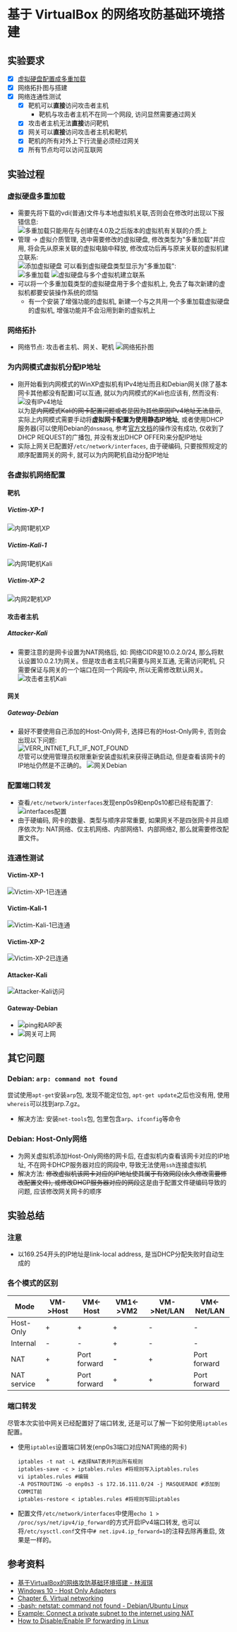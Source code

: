 # 基于 VirtualBox 的网络攻防基础环境搭建
## 实验要求
- [x] [虚拟硬盘配置成多重加载](#虚拟硬盘多重加载)
- [x] 网络拓扑图与搭建
- [x] 网络连通性测试
  - [x] 靶机可以**直接**访问攻击者主机
    - 靶机与攻击者主机不在同一个网段, 访问显然需要通过网关
  - [x] 攻击者主机无法**直接**访问靶机
  - [x] 网关可以**直接**访问攻击者主机和靶机
  - [x] 靶机的所有对外上下行流量必须经过网关
  - [x] 所有节点均可以访问互联网
## 实验过程
### 虚拟硬盘多重加载
- 需要先将下载的vdi(普通)文件与本地虚拟机关联,否则会在修改时出现以下报错信息:<br>
  ![多重加载只能用在与创建在4.0及之后版本的虚拟机有关联的介质上](img/errorMessage-1.jpg)
- 管理 -> 虚拟介质管理, 选中需要修改的虚拟硬盘, 修改类型为"多重加载"并应用, 将会先从原来关联的虚拟电脑中释放, 修改成功后再与原来关联的虚拟机建立联系:<br>
  ![添加虚拟硬盘](img/addVdi.jpg)
  可以看到虚拟硬盘类型显示为"多重加载":<br>
  ![多重加载](img/multiattach.jpg)
  ![虚拟硬盘与多个虚拟机建立联系](img/multiAttach.png)
- 可以将一个多重加载类型的虚拟硬盘用于多个虚拟机上, 免去了每次新建的虚拟机都要安装操作系统的烦恼
  - 有一个安装了增强功能的虚拟机, 新建一个与之共用一个多重加载虚拟硬盘的虚拟机, 增强功能并不会沿用到新的虚拟机上
### 网络拓扑
- 网络节点: 攻击者主机、网关、靶机
  ![网络拓扑图](img/topology.png)
### 为内网模式虚拟机分配IP地址
- 刚开始看到内网模式的WinXP虚拟机有IPv4地址而且和Debian网关(除了基本网卡其他都没有配置)可以互通, 就以为内网模式的Kali也应该有, 然而没有:<br>
  ![没有IPv4地址](img/NoIPv4.png)<br>
  以为是~~内网模式Kali的网卡配置问题或者是因为其他原因IPv4地址无法显示~~, 实际上内网模式需要手动将**虚拟网卡配置为使用静态IP地址**, 或者使用DHCP服务器(可以使用Debian的`dnsmasq`, 参考[官方文档](https://wiki.debian.org/dnsmasq#Basic_DHCP_Setup)的操作没有成功, 仅收到了DHCP REQUEST的广播包, 并没有发出DHCP OFFER)来分配IP地址
- 实际上网关已配置好`/etc/network/interfaces`, 由于硬编码, 只要按照规定的顺序配置网关的网卡, 就可以为内网靶机自动分配IP地址
### 各虚拟机网络配置
#### 靶机
##### Victim-XP-1
<!-- ![内网1靶机XP](img/victim-xp-1-network.png) -->
![内网1靶机XP](img/victim-xp-1-network2.png)
##### Victim-Kali-1
<!-- ![内网1靶机Kali](img/victim-kali-1-network.png) -->
![内网1靶机Kali](img/victim-kali-1-network2.png)
##### Victim-XP-2
![内网2靶机XP](img/victim-xp-2-network.png)
#### 攻击者主机
##### Attacker-Kali
- 需要注意的是网卡设置为NAT网络后, 如: 网络CIDR是10.0.2.0/24, 那么将默认设置10.0.2.1为网关。但是攻击者主机只需要与网关互通, 无需访问靶机, 只需要保证与网关的一个端口在同一个网段中, 所以无需修改默认网关。
![攻击者主机Kali](img/attacker-kali-network.png)
#### 网关
##### Gateway-Debian
- 最好不要使用自己添加的Host-Only网卡, 选择已有的Host-Only网卡, 否则会出现以下问题:<br>
  ![VERR_INTNET_FLT_IF_NOT_FOUND](img/hostOnlyError.png)
  <br>尽管可以使用管理员权限重新安装虚拟机来获得正确启动, 但是查看该网卡的IP地址仍然是不正确的。
![网关Debian](img/gateway-debian-network.png)
### 配置端口转发
<!-- - 重启Debian后查看iptables发现内网2的靶机竟然已经自动加入了！查看该靶机发现所有网络配置都是自动获得的, 但是内网1的靶机却不能做到。 查看/etc/network/interfaces配置文件发现两者的规则是不同的:<br>
  ![两个内网不同规则](img/difRule.png)<br>
- 如果没有在网关上配置 DNS 服务器，Internal Network模式主机的 DNS 解需要外部 DNS 服务器。网关只要能实现 DNS 流量的正常 NAT 即可确保 Internal Network模式主机的 DNS 解析。
- iptables.rules配置如下:<br>
  ![iptables.rules](img/iptablesRules.png) -->
- 查看`/etc/network/interfaces`发现enp0s9和enp0s10都已经有配置了:<br>
  ![interfaces配置](img/network-interfaces.png)
- 由于硬编码, 网卡的数量、类型与顺序非常重要, 如果网关不是四张网卡并且顺序依次为: NAT网络、仅主机网络、内部网络1、内部网络2, 那么就需要修改配置文件。
### 连通性测试
#### Victim-XP-1
![Victim-XP-1已连通](img/victim-XP-1-vis.png)
#### Victim-Kali-1
![Victim-Kali-1已连通](img/victim-Kali-1-vis.png)
#### Victim-XP-2
![Victim-XP-2已连通](img/victim-XP-2-vis.png)
#### Attacker-Kali
![Attacker-Kali访问](img/attacker-kali-vis.png)
#### Gateway-Debian
- ![ping和ARP表](img/GWvis.png)
- ![网关可上网](img/gateway-Debian-vis.png)
## 其它问题
### Debian: `arp: command not found`
尝试使用`apt-get`安装`arp`包, 发现不能定位包, `apt-get update`之后也没有用, 使用`whereis`可以找到arp.7.gz。
- 解决方法: 安装`net-tools`包, 包里包含`arp`、`ifconfig`等命令
### Debian: Host-Only网络
- 为网关虚拟机添加Host-Only网络的网卡后, 在虚拟机内查看该网卡对应的IP地址, 不在网卡DHCP服务器对应的网段中, 导致无法使用`ssh`连接虚拟机
- 解决方法: ~~修改虚拟机该网卡对应的IP地址使其属于有效网段(永久修改需要修改配置文件), 或修改DHCP服务器对应的网段~~这是由于配置文件硬编码导致的问题, 应该修改网关网卡的顺序
## 实验总结
### 注意
- 以169.254开头的IP地址是link-local address, 是当DHCP分配失败时自动生成的
### 各个模式的区别
Mode|VM->Host|VM<-Host|VM1<->VM2|VM->Net/LAN|VM<-Net/LAN
-|-|-|-|-|-
Host-Only|+|+|+|-|-
Internal|-|-|+|-|-
NAT|+|Port forward|**-**|+|Port forward
NAT service|+|Port forward|+|+|Port forward
### 端口转发
尽管本次实验中网关已经配置好了端口转发, 还是可以了解一下如何使用`iptables`配置。
- 使用`iptables`设置端口转发(enp0s3端口对应NAT网络的网卡)
  ```
  iptables -t nat -L #选择NAT表并列出所有规则
  iptables-save -c > iptables.rules #将规则写入iptables.rules
  vi iptables.rules #编辑
  -A POSTROUTING -o enp0s3 -s 172.16.111.0/24 -j MASQUERADE #添加到COMMIT前
  iptables-restore < iptables.rules #将规则写回iptables
  ```
- 配置文件`/etc/network/interfaces`中使用`echo 1 > /proc/sys/net/ipv4/ip_forward`的方式开启IPv4端口转发, 也可以将`/etc/sysctl.conf`文件中`# net.ipv4.ip_forward=1`的注释去除再重启, 效果是一样的。
## 参考资料
- [基于VirtualBox的网络攻防基础环境搭建 - 林淑琪](https://github.com/CUCCS/2018-NS-Public-jckling/blob/master/ns-0x01/%E5%9F%BA%E4%BA%8EVirtualBox%E7%9A%84%E7%BD%91%E7%BB%9C%E6%94%BB%E9%98%B2%E5%9F%BA%E7%A1%80%E7%8E%AF%E5%A2%83%E6%90%AD%E5%BB%BA.md)
- [Windows 10 - Host Only Adapters](https://forums.virtualbox.org/viewtopic.php?f=6&t=94277)
- [Chapter 6. Virtual networking](https://www.virtualbox.org/manual/ch06.html#network_nat)
- [-bash: netstat: command not found - Debian/Ubuntu Linux](https://linuxconfig.org/bash-netstat-command-not-found-debian-ubuntu-linux)
- [Example: Connect a private subnet to the internet using NAT](https://www.karlrupp.net/en/computer/nat_tutorial)
- [How to Disable/Enable IP forwarding in Linux](https://linuxconfig.org/how-to-turn-on-off-ip-forwarding-in-linux)